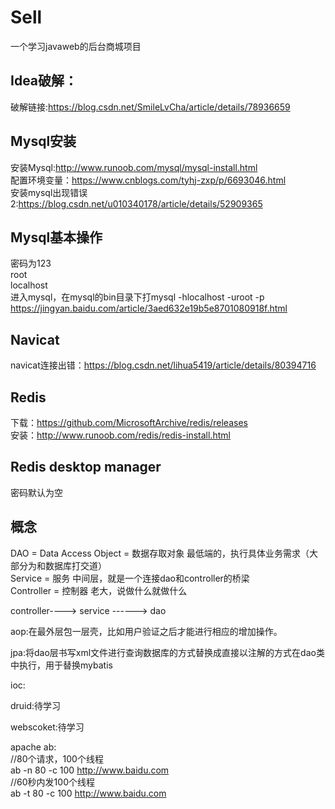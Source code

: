 # Sell
一个学习javaweb的后台商城项目

Idea破解：
------
破解链接:https://blog.csdn.net/SmileLvCha/article/details/78936659<br>

Mysql安装
------
安装Mysql:http://www.runoob.com/mysql/mysql-install.html <br>
配置环境变量：https://www.cnblogs.com/tyhj-zxp/p/6693046.html <br>
安装mysql出现错误2:https://blog.csdn.net/u010340178/article/details/52909365 <br>

Mysql基本操作
------
密码为123 <br>
root<br>
localhost<br>
进入mysql，在mysql的bin目录下打mysql -hlocalhost -uroot -p    <br>
https://jingyan.baidu.com/article/3aed632e19b5e8701080918f.html

Navicat
------
navicat连接出错：https://blog.csdn.net/lihua5419/article/details/80394716 <br>

Redis
------
下载：https://github.com/MicrosoftArchive/redis/releases <br>
安装：http://www.runoob.com/redis/redis-install.html <br>

Redis desktop manager
------
密码默认为空


概念
------
DAO = Data Access Object = 数据存取对象 最低端的，执行具体业务需求（大部分为和数据库打交道）<br>
Service = 服务 中间层，就是一个连接dao和controller的桥梁 <br>
Controller = 控制器 老大，说做什么就做什么<br>

controller----> service ------>  dao <br>

aop:在最外层包一层壳，比如用户验证之后才能进行相应的增加操作。<br>

jpa:将dao层书写xml文件进行查询数据库的方式替换成直接以注解的方式在dao类中执行，用于替换mybatis <br>

ioc:<br>

druid:待学习<br>

webscoket:待学习<br>

apache ab:<br>
//80个请求，100个线程<br>
ab -n 80 -c 100 http://www.baidu.com<br>
//60秒内发100个线程<br>
ab -t 80 -c 100 http://www.baidu.com<br>







